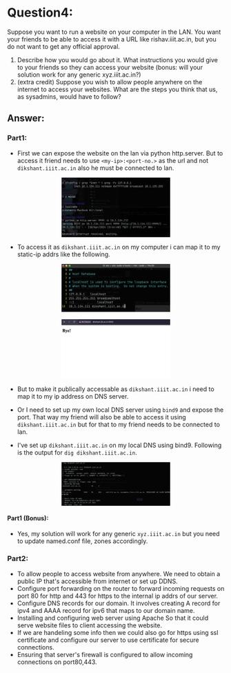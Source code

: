 <style>
.center {
  display: block;
  margin-left: auto;
  margin-right: auto;
}
</style>

# Question4:
Suppose you want to run a website on your computer in the LAN. You want your friends to be able to access it with a URL like rishav.iiit.ac.in, but you do not want to get any official approval.
1.  Describe how you would go about it. What instructions you would give to your friends so they can access your website (bonus: will your solution work for any generic xyz.iiit.ac.in?)
2.  (extra credit) Suppose you wish to allow people anywhere on the internet to access your websites. What are the steps you think that us, as sysadmins, would have to follow?

## Answer:

### Part1:
- First we can expose the website on the lan via python http.server. But to access it friend needs to use `<my-ip>:<port-no.>` as the url and not `dikshant.iiit.ac.in` also he must be connected to lan.

<img src="./assets/q4/lan_hosting.png" alt="ip-addrs_host" class="center" width="50%" height="50%">

- To access it as `dikshant.iiit.ac.in` on my computer i can map it to my static-ip addrs like the following.

<img src="./assets/q4/changes.png" alt="mapping" class="center" width="50%" height="50%">
</br>
<img src="./assets/q4/custom_domain.png" alt="mapping" class="center" width="50%" height="50%">

- But to make it publically accessable as `dikshant.iiit.ac.in` i need to map it to my ip address on DNS server. 
- Or I need to set up my own local DNS server using `bind9` and expose the port. That way my friend will also be able to access it using `dikshant.iiit.ac.in` but for that to my friend needs to be connected to lan.

- I've set up `dikshant.iiit.ac.in` on my local DNS using bind9. Following is the output for `dig dikshant.iiit.ac.in`.

<img src="./assets/q4/dig_diai.png" alt="" class="center" width="50%" height="50%">

#### Part1 (Bonus):
- Yes, my solution will work for any generic `xyz.iiit.ac.in` but you need to update named.conf file, zones accordingly.


### Part2:
- To allow people to access website from anywhere. We need to obtain a public IP that's accessible from internet or set up DDNS.
- Configure port forwarding on the router to forward incoming requests on port 80 for http and 443 for https to the internal ip addrs of our server.
- Configure DNS records for our domain. It involves creating A record for ipv4 and AAAA record for ipv6 that maps to our domain name.
- Installing and configuring web server using Apache So that it could serve website files to client accessing the website.
- If we are handeling some info then we could also go for https using ssl certificate and configure our server to use certificate for secure connections.
- Ensuring that server's firewall is configured to allow incoming connections on port80,443.